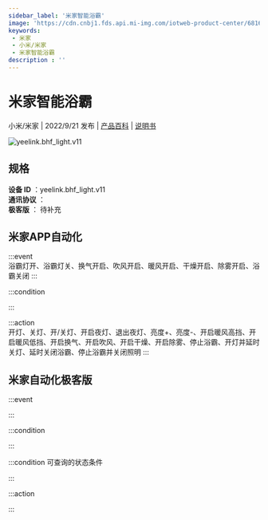 ```yaml
---
sidebar_label: '米家智能浴霸'
image: 'https://cdn.cnbj1.fds.api.mi-img.com/iotweb-product-center/6816d2bec041006e6af6b9b6157e5d9c_1654653096390.png?GalaxyAccessKeyId=AKVGLQWBOVIRQ3XLEW&Expires=9223372036854775807&Signature=DoRFgTjWdblYlDa6YoU+REu5wm0='
keywords: 
 - 米家
 - 小米/米家
 - 米家智能浴霸
description : ''
---
```

# 米家智能浴霸

小米/米家 | 2022/9/21 发布 | [产品百科](https://home.mi.com/webapp/content/baike/product/index.html?model=yeelink.bhf_light.v11/) | [说明书](https://home.mi.com/views/introduction.html?model=yeelink.bhf_light.v11&region=cn)

![yeelink.bhf_light.v11](https://cdn.cnbj1.fds.api.mi-img.com/iotweb-product-center/6816d2bec041006e6af6b9b6157e5d9c_1654653096390.png?GalaxyAccessKeyId=AKVGLQWBOVIRQ3XLEW&Expires=9223372036854775807&Signature=DoRFgTjWdblYlDa6YoU+REu5wm0=)

## 规格  
> 
**设备 ID** ：yeelink.bhf_light.v11  
**通讯协议** ：  
**极客版**  ： 待补充 


## 米家APP自动化  

:::event  
浴霸灯开、浴霸灯关、换气开启、吹风开启、暖风开启、干燥开启、除雾开启、浴霸关闭
:::

:::condition  

:::

:::action   
开灯、关灯、开/关灯、开启夜灯、退出夜灯、亮度+、亮度-、开启暖风高挡、开启暖风低挡、开启换气、开启吹风、开启干燥、开启除雾、停止浴霸、开灯并延时关灯、延时关闭浴霸、停止浴霸并关闭照明
:::

## 米家自动化极客版  

:::event  

:::

:::condition  

:::

:::condition 可查询的状态条件  

:::

:::action  

:::

        
